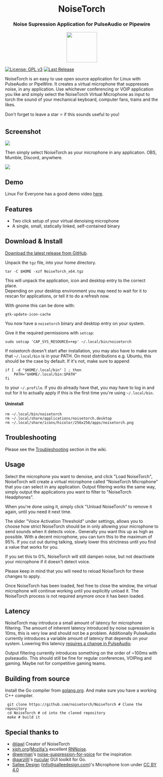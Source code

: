 <h1 align="center"> NoiseTorch</h1>
<h3 align="center"> Noise Supression Application for PulseAudio or Pipewire</h3>
<p align="center"><img src="https://raw.githubusercontent.com/noisetorch/NoiseTorch/master/assets/icon/noisetorch.png" width="100" height="100"></p> 

[![License: GPL v3](https://img.shields.io/badge/License-GPLv3-blue.svg)](https://www.gnu.org/licenses/gpl-3.0) [![Last Release](https://img.shields.io/github/v/release/noisetorch/NoiseTorch?label=latest&style=flat-square)](https://github.com/noisetorch/NoiseTorch/releases) 


NoiseTorch is an easy to use open source application for Linux with PulseAudio or PipeWire. It creates a virtual microphone that suppresses noise, in any application. Use whichever conferencing or VOIP application you like and simply select the NoiseTorch Virtual Microphone as input to torch the sound of your mechanical keyboard, computer fans, trains and the likes.

Don't forget to leave a star ⭐ if this sounds useful to you! 

## Screenshot

![](https://i.imgur.com/T2wH0bl.png)

Then simply select NoiseTorch as your microphone in any application. OBS, Mumble, Discord, anywhere.

![](https://i.imgur.com/nimi7Ne.png)

## Demo

Linux For Everyone has a good demo video [here](https://www.youtube.com/watch?v=DzN9rYNeeIU).

## Features
* Two click setup of your virtual denoising microphone
* A single, small, statically linked, self-contained binary

## Download & Install

[Download the latest release from GitHub](https://github.com/noisetorch/NoiseTorch/releases).

Unpack the `tgz` file, into your home directory.

    tar -C $HOME -xzf NoiseTorch_x64.tgz

This will unpack the application, icon and desktop entry to the correct place.  
Depending on your desktop environment you may need to wait for it to rescan for applications, or tell it to do a refresh now.

With gnome this can be done with:

    gtk-update-icon-cache

You now have a `noisetorch` binary and desktop entry on your system.

Give it the required permissions with `setcap`:

    sudo setcap 'CAP_SYS_RESOURCE=+ep' ~/.local/bin/noisetorch

If noisetorch doesn't start after installation, you may also have to make sure that `~/.local/bin` is in your PATH. On most distributions e.g. Ubuntu, this should be the case by default. If it's not, make sure to append

```
if [ -d "$HOME/.local/bin" ] ; then
    PATH="$HOME/.local/bin:$PATH"
fi
```

to your `~/.profile`. If you do already have that, you may have to log in and out for it to actually apply if this is the first time you're using `~/.local/bin`.

#### Uninstall

    rm ~/.local/bin/noisetorch
    rm ~/.local/share/applications/noisetorch.desktop
    rm ~/.local/share/icons/hicolor/256x256/apps/noisetorch.png 

## Troubleshooting

Please see the [Troubleshooting](https://github.com/noisetorch/NoiseTorch/wiki/Troubleshooting) section in the wiki.

## Usage

Select the microphone you want to denoise, and click "Load NoiseTorch", NoiseTorch will create a virtual microphone called "NoiseTorch Microphone" that you can select in any application. Output filtering works the same way, simply output the applications you want to filter to "NoiseTorch Headphones".

When you're done using it, simply click "Unload NoiseTorch" to remove it again, until you need it next time.

The slider "Voice Activation Threshold" under settings, allows you to choose how strict NoiseTorch should be in only allowing your microphone to send sounds when it detects voice.. Generally you want this up as high as possible. With a decent microphone, you can turn this to the maximum of 95%. If you cut out during talking, slowly lower this strictness until you find a value that works for you.

If you set this to 0%, NoiseTorch will still dampen noise, but not deactivate your microphone if it doesn't detect voice.

Please keep in mind that you will need to reload NoiseTorch for these changes to apply.

Once NoiseTorch has been loaded, feel free to close the window, the virtual microphone will continue working until you explicitly unload it. The NoiseTorch process is not required anymore once it has been loaded.

## Latency

NoiseTorch may introduce a small amount of latency for microphone filtering. The amount of inherent latency introduced by noise supression is 10ms, this is very low and should not be a problem. Additionally PulseAudio currently introduces a variable amount of latency that depends on your system. Lowering this latency [requires a change in PulseAudio](https://gitlab.freedesktop.org/pulseaudio/pulseaudio/-/issues/120).

Output filtering currently introduces something on the order of ~100ms with pulseaudio. This should still be fine for regular conferences, VOIPing and gaming. Maybe not for competitive gaming teams.

## Building from source

Install the Go compiler from [golang.org](https://golang.org/). And make sure you have a working C++ compiler.

```shell
 git clone https://github.com/noisetorch/NoiseTorch # Clone the repository
 cd NoiseTorch # cd into the cloned repository
 make # build it
 ```

## Special thanks to

* [@lawl](https://github.com/lawl) Creator of NoiseTorch
* [xiph.org](https://xiph.org)/[Mozilla's](https://mozilla.org) excellent [RNNoise](https://jmvalin.ca/demo/rnnoise/).
* [@werman](https://github.com/werman/)'s [noise-suppression-for-voice](https://github.com/werman/noise-suppression-for-voice/) for the inspiration
* [@aarzilli](https://github.com/aarzilli/)'s [nucular](https://github.com/aarzilli/nucular) GUI toolkit for Go.
* [Sallee Design](https://www.salleedesign.com) (info@salleedesign.com)'s Microphone Icon under [CC BY 4.0](https://creativecommons.org/licenses/by/4.0/)

